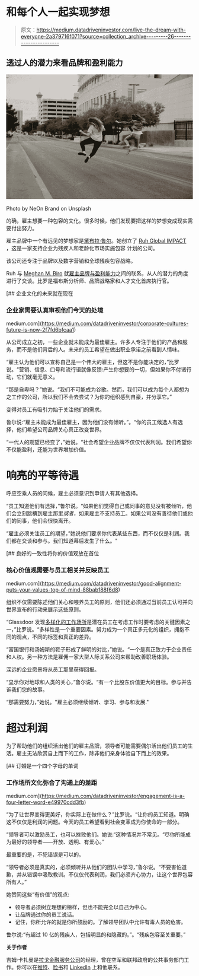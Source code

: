# 和每个人一起实现梦想

> 原文：<https://medium.datadriveninvestor.com/live-the-dream-with-everyone-2a379716f071?source=collection_archive---------26----------------------->

## 透过人的潜力来看品牌和盈利能力

![](img/beefec0c0772832517ef936f4b84c6b0.png)

Photo by NeOn Brand on Unsplash

的确，雇主想要一种包容的文化。很多时候，他们发现要把这样的梦想变成现实需要付出努力。

雇主品牌中一个有远见的梦想家是[黛布拉·鲁尔](https://twitter.com/debraruh/)。她创立了 [Ruh Global IMPACT](https://twitter.com/RuhGlobal) ，这是一家支持企业为残疾人和老龄化市场实施包容 [](https://twitter.com/search?q=%23inclusion&src=hashtag_click) 计划的公司。

该公司还专注于品牌以及数字营销和全球残疾包容战略。

Ruh 与 [Meghan M. Biro](https://twitter.com/MeghanMBiro/) 就[雇主品牌与盈利能力](https://talentculture.com/worktrends-great-expectations-living-your-employer-brand/)之间的联系，从人的潜力的角度进行了交谈。比罗是福布斯分析师、品牌战略家和人才文化首席执行官。

[](https://medium.com/datadriveninvestor/corporate-cultures-future-is-now-2f7fd6bfcaa1) [## 企业文化的未来就在现在

### 企业家需要认真审视他们今天的处境

medium.com](https://medium.com/datadriveninvestor/corporate-cultures-future-is-now-2f7fd6bfcaa1) 

从公司成立之初，一些企业就未能成为最佳雇主。许多人专注于他们的产品和服务，而不是他们背后的人。未来的员工希望在做出职业承诺之前看到人情味。

“雇主认为他们可以宣称自己是一个伟大的雇主，但这不是你能决定的，”比罗说。“营销、信息、口号和流行语就像反馈:产生你想要的一切，但如果你不付诸行动，它们就毫无意义。

“那是自卑吗？”她说。“我们不可能成为谷歌。然而，我们可以成为每个人都想为之工作的公司，所以我们不会去尝试？为你的组织感到自豪，并分享它。”

变得对员工有吸引力始于关注他们的需求。

鲁尔说:“雇主未能成为最佳雇主，因为他们没有倾听。”。“你的员工候选人有选择，他们希望公司品牌关心真正改变世界。

“一代人的期望已经变了，”她说。“社会希望企业品牌不仅仅代表利润。我们希望你不仅能盈利，还能为世界增加价值。

# **响亮的平等待遇**

呼应空乘人员的问候，雇主必须意识到申请人有其他选择。

“员工知道他们有选择，”鲁尔说。“如果他们觉得自己或同事的意见没有被倾听，他们会立刻跳槽到雇主那里*或者*，如果雇主不支持员工。如果公司没有善待他们或他们的同事，他们会很快离开。

“雇主必须关注员工的期望，”她说他们要求你代表某些东西，而不仅仅是利润。我们都在交谈和参与。我们知道幕后发生了什么。"

[](https://medium.com/datadriveninvestor/good-alignment-puts-your-values-top-of-mind-88bab188f6d8) [## 良好的一致性将你的价值观放在首位

### 核心价值观需要与员工相关并反映员工

medium.com](https://medium.com/datadriveninvestor/good-alignment-puts-your-values-top-of-mind-88bab188f6d8) 

组织不仅需要陈述他们关心和喂养员工的原则，他们还必须通过当前员工认可并向世界宣布的行动来展示这些原则。

“Glassdoor 发现[多样化的工作场所](https://www.datadriveninvestor.com/2018/10/12/workplace-diversity-still-an-elusive-dream/)是潜在员工在考虑工作时要考虑的关键因素之一，”比罗说。“多样性是一个重要因素。努力成为一个真正多元化的组织，拥抱不同的观点，不同的标签和真正的差异。

“富国银行和汤姆斯的鞋子形成了鲜明的对比，”她说。“一个是真正致力于企业责任和人权。另一种方法是雇佣一家大型人际关系公司来帮助改善职场体验。

深远的企业愿景将从员工那里获得回报。

“显示你对地球和人类的关心，”鲁尔说。“有一个比股东价值更大的目标。参与并告诉我们您的故事。

“那需要努力，”她说。"雇主必须继续倾听、学习、参与和发展."

# **超过利润**

为了帮助他们的组织活出他们的雇主品牌，领导者可能需要偶尔活出他们员工的生活。雇主无法欣赏自上而下的工作，除非他们亲身体验自下而上的效果。

[](https://medium.com/datadriveninvestor/engagement-is-a-four-letter-word-e49970cdd3fb) [## 订婚是一个四个字母的单词

### 工作场所文化弥合了沟通上的差距

medium.com](https://medium.com/datadriveninvestor/engagement-is-a-four-letter-word-e49970cdd3fb) 

“为了让世界变得更美好，你实际上在做什么？”比罗说。“让你的员工知道。明确这不仅仅是利润的问题。今天的员工希望看到社会变革成为你使命的一部分。

“领导者可以激励员工，也可以挫败他们。她说:“这种情况并不常见。“尽你所能成为最好的领导者——开放、透明、有爱心。”

最重要的是，不犯错误是可以的。

“领导者必须是真实的，必须倾听并从他们的团队中学习，”鲁尔说。“不要害怕道歉，并从错误中吸取教训。不仅仅代表利润，我们必须齐心协力，让这个世界包容所有人。”

她赞同这些“有价值”的观点:

*   领导者必须树立理想的榜样，但也不能完全以自己为中心。
*   让品牌通过你的员工说话。
*   记住，你所允许的就是你所鼓励的。了解领导团队中允许有毒人员的危害。

鲁尔说:“有超过 10 亿的残疾人，包括明显的和隐藏的。”。“残疾包容至关重要。”

**关于作者**

吉姆·卡扎曼是[拉戈金融服务公司](http://largofinancialservices.com/)的经理，曾在空军和联邦政府的公共事务部门工作。你可以在[推特](https://twitter.com/JKatzaman)、[脸书](https://www.facebook.com/jim.katzaman)和 [LinkedIn](https://www.linkedin.com/in/jim-katzaman-33641b21/) 上和他联系。